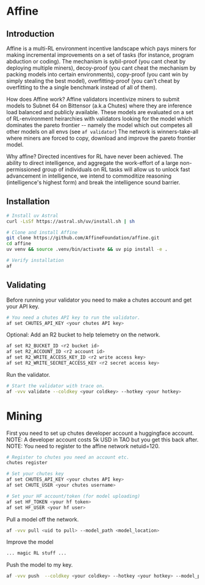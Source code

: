 # Affine

## Introduction

Affine is a multi-RL environment incentive landscape which pays miners for making incremental improvements on a set of tasks (for instance, program abduction or coding). The mechanism is sybil-proof (you cant cheat by deploying multiple miners), decoy-proof (you cant cheat the mechanism by packing models into certain environments), copy-proof (you cant win by simply stealing the best model), overfitting-proof (you can't cheat by overfitting to the a single benchmark instead of all of them). 

How does Affine work? Affine validators incentivize miners to submit models to Subnet 64 on Bittensor (a.k.a Chutes) where they are inference load balanced and publicly available. These models are evaluated on a set of RL-environment heirarchies with validators looking for the model which dominates the pareto frontier -- namely the model which out competes all other models on all envs (see `af validator`) The network is winners-take-all where miners are forced to copy, download and improve the pareto frontier model.

Why affine? Directed incentives for RL have never been achieved. The ability to direct intelligence, and aggregate the work-effort of a large non-permissioned group of individuals on RL tasks will allow us to unlock fast advancement in intelligence, we intend to commoditize reasoning (intelligence's highest form) and break the intelligence sound barrier.

## Installation
```bash
# Install uv Astral
curl -LsSf https://astral.sh/uv/install.sh | sh

# Clone and install Affine
git clone https://github.com/AffineFoundation/affine.git
cd affine
uv venv && source .venv/bin/activate && uv pip install -e .

# Verify installation
af
```

## Validating

Before running your validator you need to make a chutes account and get your API key. 
```bash
# You need a chutes API key to run the validator.
af set CHUTES_API_KEY <your chutes API key> 
```

Optional: Add an R2 bucket to help telemetry on the network.
```bash
af set R2_BUCKET_ID <r2 bucket id>
af set R2_ACCOUNT_ID <r2 account id>
af set R2_WRITE_ACCESS_KEY_ID <r2 write access key>
af set R2_WRITE_SECRET_ACCESS_KEY <r2 secret access key>
```

Run the validator.
```bash
# Start the validator with trace on.
af -vvv validate --coldkey <your coldkey> --hotkey <your hotkey>
```

# Mining

First you need to set up chutes developer account a huggingface account.
NOTE: A developer account costs 5k USD in TAO but you get this back after. 
NOTE: You need to register to the affine network netuid=120. 
```bash
# Register to chutes you need an account etc.
chutes register 

# Set your chutes key
af set CHUTES_API_KEY <your chutes API key> 
af set CHUTE_USER <your chutes username> 

# Set your HF account/token (for model uploading)
af set HF_TOKEN <your hf token>
af set HF_USER <your hf user> 
```

Pull a model off the network.
```bash
af -vvv pull <uid to pull> --model_path <model_location>
```

Improve the model
```bash
... magic RL stuff ...
```

Push the model to my key.
```bash
af -vvv push  --coldkey <your coldkey> --hotkey <your hotkey> --model_path <model_location>
```

